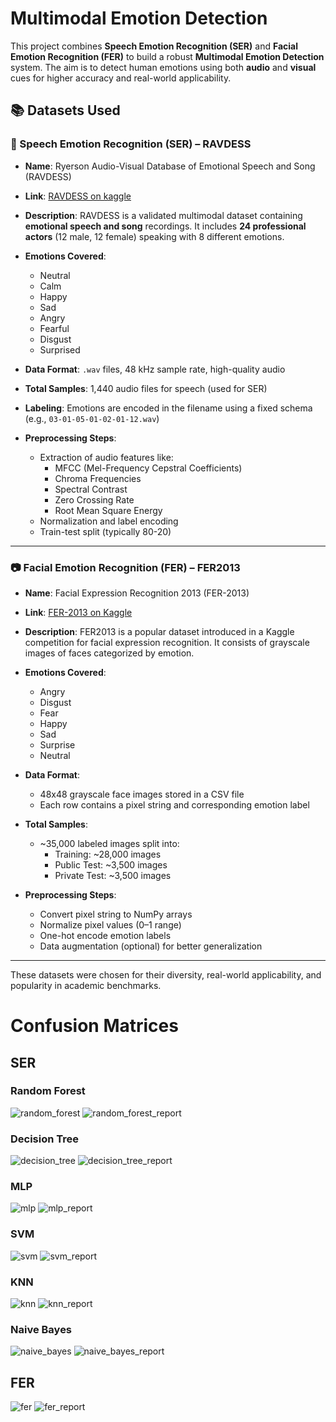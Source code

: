 # Multimodal Emotion Detection

This project combines **Speech Emotion Recognition (SER)** and **Facial Emotion Recognition (FER)** to build a robust **Multimodal Emotion Detection** system. The aim is to detect human emotions using both **audio** and **visual** cues for higher accuracy and real-world applicability.

## 📚 Datasets Used

### 🎤 Speech Emotion Recognition (SER) – RAVDESS

- **Name**: Ryerson Audio-Visual Database of Emotional Speech and Song (RAVDESS)
- **Link**: [RAVDESS on kaggle](https://www.kaggle.com/datasets/uwrfkaggler/ravdess-emotional-speech-audio)
- **Description**:
  RAVDESS is a validated multimodal dataset containing **emotional speech and song** recordings. It includes **24 professional actors** (12 male, 12 female) speaking with 8 different emotions.

- **Emotions Covered**:
  - Neutral
  - Calm
  - Happy
  - Sad
  - Angry
  - Fearful
  - Disgust
  - Surprised

- **Data Format**: `.wav` files, 48 kHz sample rate, high-quality audio
- **Total Samples**: 1,440 audio files for speech (used for SER)
- **Labeling**: Emotions are encoded in the filename using a fixed schema (e.g., `03-01-05-01-02-01-12.wav`)

- **Preprocessing Steps**:
  - Extraction of audio features like:
    - MFCC (Mel-Frequency Cepstral Coefficients)
    - Chroma Frequencies
    - Spectral Contrast
    - Zero Crossing Rate
    - Root Mean Square Energy
  - Normalization and label encoding
  - Train-test split (typically 80-20)

---

### 📷 Facial Emotion Recognition (FER) – FER2013

- **Name**: Facial Expression Recognition 2013 (FER-2013)
- **Link**: [FER-2013 on Kaggle](https://www.kaggle.com/datasets/msambare/fer2013)
- **Description**:
  FER2013 is a popular dataset introduced in a Kaggle competition for facial expression recognition. It consists of grayscale images of faces categorized by emotion.

- **Emotions Covered**:
  - Angry
  - Disgust
  - Fear
  - Happy
  - Sad
  - Surprise
  - Neutral

- **Data Format**:
  - 48x48 grayscale face images stored in a CSV file
  - Each row contains a pixel string and corresponding emotion label

- **Total Samples**:
  - ~35,000 labeled images split into:
    - Training: ~28,000 images
    - Public Test: ~3,500 images
    - Private Test: ~3,500 images

- **Preprocessing Steps**:
  - Convert pixel string to NumPy arrays
  - Normalize pixel values (0–1 range)
  - One-hot encode emotion labels
  - Data augmentation (optional) for better generalization

---

These datasets were chosen for their diversity, real-world applicability, and popularity in academic benchmarks.

# Confusion Matrices

## SER

### Random Forest
![random_forest](./SER_confusion_matrix_RandomForest.png)
![random_forest_report](./Report_RandomForest.png)

### Decision Tree
![decision_tree](./SER_confusion_matrix_DecisionTree.png)
![decision_tree_report](./Report_DecisionTree.png)

### MLP
![mlp](./SER_confusion_matrix_MLP.png)
![mlp_report](./Report_MLP.png)

### SVM
![svm](./SER_confusion_matrix_SVM.png)
![svm_report](./Report_SVM.png)

### KNN
![knn](./SER_confusion_matrix_KNN.png)
![knn_report](./Report_KNN.png)

### Naive Bayes
![naive_bayes](./SER_confusion_matrix_NaiveBayes.png)
![naive_bayes_report](./Report_NaiveBayes.png)

## FER
![fer](./FER_confusion_matrix.png)
![fer_report](./Report_FER.png)
